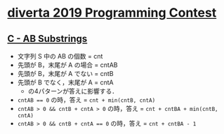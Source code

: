 # [diverta 2019 Programming Contest](https://atcoder.jp/contests/diverta2019)

## [C - AB Substrings](https://atcoder.jp/contests/diverta2019/tasks/diverta2019_c)
- 文字列 S 中の AB の個数 = cnt
- 先頭が B，末尾が A の場合 = cntAB
- 先頭が B，末尾が A でない = cntB
- 先頭が B でなく，末尾が A = cntA
	- の4パターンが答えに影響する．
- `cntAB == 0` の時，答え = `cnt + min(cntB, cntA)`
- `cntAB > 0 && cntB + cntA > 0` の時，答え = `cnt + cntBA + min(cntB, cntA)`
- `cntAB > 0 && cntB + cntA == 0` の時，答え = `cnt + cntBA - 1`
